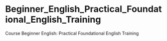 # Beginner_English_Practical_Foundational_English_Training
Course Beginner English: Practical Foundational English Training

